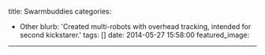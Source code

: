 title: Swarmbuddies
categories:
  - Other
blurb: 'Created multi-robots with overhead tracking, intended for second kickstarer.'
tags: []
date: 2014-05-27 15:58:00
featured_image:
---
